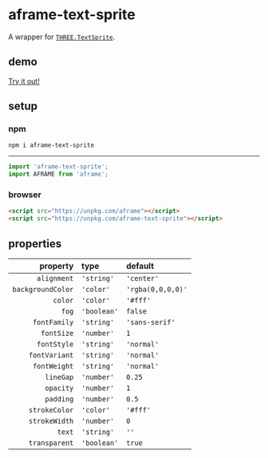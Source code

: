 # aframe-text-sprite

A wrapper for [`THREE.TextSprite`](https://github.com/SeregPie/THREE.TextSprite).

## demo

[Try it out!](https://seregpie.github.io/aframe-text-sprite/)

## setup

### npm

```shell
npm i aframe-text-sprite
```

---

```javascript
import 'aframe-text-sprite';
import AFRAME from 'aframe';
```

### browser

```html
<script src="https://unpkg.com/aframe"></script>
<script src="https://unpkg.com/aframe-text-sprite"></script>
```

## properties

| property | type | default |
| ---: | :--- | :--- |
| `alignment` | `'string'` | `'center'` |
| `backgroundColor` | `'color'` | `'rgba(0,0,0,0)'` |
| `color` | `'color'` | `'#fff'` |
| `fog` | `'boolean'` | `false` |
| `fontFamily` | `'string'` | `'sans-serif'` |
| `fontSize` | `'number'` | `1` |
| `fontStyle` | `'string'` | `'normal'` |
| `fontVariant` | `'string'` | `'normal'` |
| `fontWeight` | `'string'` | `'normal'` |
| `lineGap` | `'number'` | `0.25` |
| `opacity` | `'number'` | `1` |
| `padding` | `'number'` | `0.5` |
| `strokeColor` | `'color'` | `'#fff'` |
| `strokeWidth` | `'number'` | `0` |
| `text` | `'string'` | `''` |
| `transparent` | `'boolean'` | `true` |

